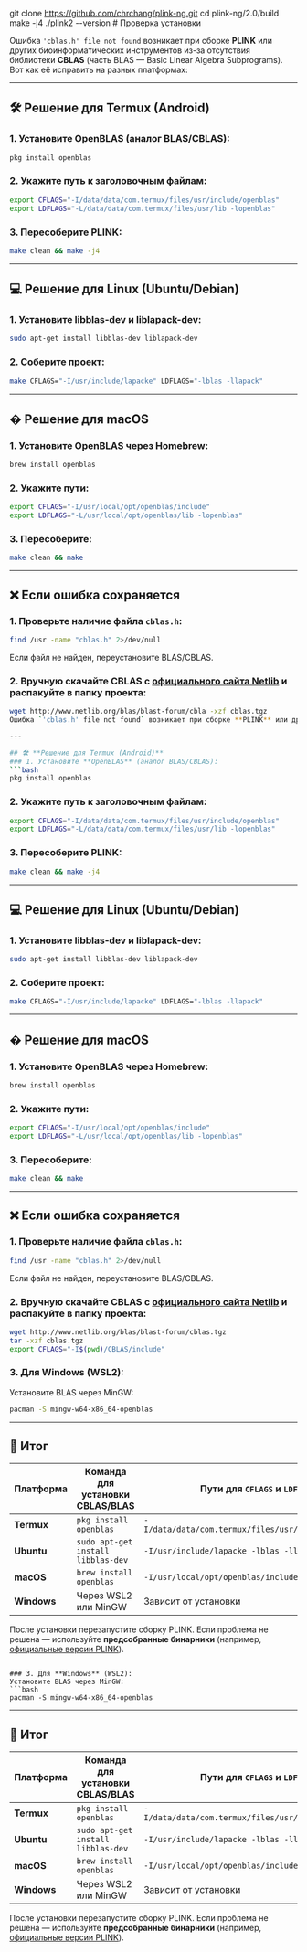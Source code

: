 git clone https://github.com/chrchang/plink-ng.git
cd plink-ng/2.0/build
make -j4
./plink2 --version  # Проверка установки




Ошибка `'cblas.h' file not found` возникает при сборке **PLINK** или других биоинформатических инструментов из-за отсутствия библиотеки **CBLAS** (часть BLAS — Basic Linear Algebra Subprograms). Вот как её исправить на разных платформах:

---

## 🛠 **Решение для Termux (Android)**
### 1. Установите **OpenBLAS** (аналог BLAS/CBLAS):
```bash
pkg install openblas
```

### 2. Укажите путь к заголовочным файлам:
```bash
export CFLAGS="-I/data/data/com.termux/files/usr/include/openblas"
export LDFLAGS="-L/data/data/com.termux/files/usr/lib -lopenblas"
```

### 3. Пересоберите PLINK:
```bash
make clean && make -j4
```

---

## 💻 **Решение для Linux (Ubuntu/Debian)**
### 1. Установите **libblas-dev** и **liblapack-dev**:
```bash
sudo apt-get install libblas-dev liblapack-dev
```

### 2. Соберите проект:
```bash
make CFLAGS="-I/usr/include/lapacke" LDFLAGS="-lblas -llapack"
```

---

## � **Решение для macOS**
### 1. Установите **OpenBLAS** через Homebrew:
```bash
brew install openblas
```

### 2. Укажите пути:
```bash
export CFLAGS="-I/usr/local/opt/openblas/include"
export LDFLAGS="-L/usr/local/opt/openblas/lib -lopenblas"
```

### 3. Пересоберите:
```bash
make clean && make
```

---

## ❌ **Если ошибка сохраняется**
### 1. Проверьте наличие файла `cblas.h`:
```bash
find /usr -name "cblas.h" 2>/dev/null
```
Если файл не найден, переустановите BLAS/CBLAS.

### 2. Вручную скачайте **CBLAS** с [официального сайта Netlib](http://www.netlib.org/blas/) и распакуйте в папку проекта:
```bash
wget http://www.netlib.org/blas/blast-forum/cbla -xzf cblas.tgz
Ошибка `'cblas.h' file not found` возникает при сборке **PLINK** или других биоинформатических инструментов из-за отсутствия библиотеки **CBLAS** (часть BLAS — Basic Linear Algebra Subprograms). Вот как её исправить на разных платформах:

---

## 🛠 **Решение для Termux (Android)**
### 1. Установите **OpenBLAS** (аналог BLAS/CBLAS):
```bash
pkg install openblas
```

### 2. Укажите путь к заголовочным файлам:
```bash
export CFLAGS="-I/data/data/com.termux/files/usr/include/openblas"
export LDFLAGS="-L/data/data/com.termux/files/usr/lib -lopenblas"
```

### 3. Пересоберите PLINK:
```bash
make clean && make -j4
```

---

## 💻 **Решение для Linux (Ubuntu/Debian)**
### 1. Установите **libblas-dev** и **liblapack-dev**:
```bash
sudo apt-get install libblas-dev liblapack-dev
```

### 2. Соберите проект:
```bash
make CFLAGS="-I/usr/include/lapacke" LDFLAGS="-lblas -llapack"
```

---

## � **Решение для macOS**
### 1. Установите **OpenBLAS** через Homebrew:
```bash
brew install openblas
```

### 2. Укажите пути:
```bash
export CFLAGS="-I/usr/local/opt/openblas/include"
export LDFLAGS="-L/usr/local/opt/openblas/lib -lopenblas"
```

### 3. Пересоберите:
```bash
make clean && make
```

---

## ❌ **Если ошибка сохраняется**
### 1. Проверьте наличие файла `cblas.h`:
```bash
find /usr -name "cblas.h" 2>/dev/null
```
Если файл не найден, переустановите BLAS/CBLAS.

### 2. Вручную скачайте **CBLAS** с [официального сайта Netlib](http://www.netlib.org/blas/) и распакуйте в папку проекта:
```bash
wget http://www.netlib.org/blas/blast-forum/cblas.tgz
tar -xzf cblas.tgz
export CFLAGS="-I$(pwd)/CBLAS/include"
```

### 3. Для **Windows** (WSL2):
Установите BLAS через MinGW:
```bash
pacman -S mingw-w64-x86_64-openblas
```

---

## 📌 **Итог**
| Платформа  | Команда для установки CBLAS/BLAS       | Пути для `CFLAGS` и `LDFLAGS`               |
|------------|---------------------------------------|---------------------------------------------|
| **Termux** | `pkg install openblas`                | `-I/data/data/com.termux/files/usr/include/openblas` |
| **Ubuntu** | `sudo apt-get install libblas-dev`    | `-I/usr/include/lapacke -lblas -llapack`    |
| **macOS**  | `brew install openblas`               | `-I/usr/local/opt/openblas/include`         |
| **Windows**| Через WSL2 или MinGW                  | Зависит от установки                        |

После установки перезапустите сборку PLINK. Если проблема не решена — используйте **предсобранные бинарники** (например, [официальные версии PLINK](https://www.cog-genomics.org/plink/)).
```

### 3. Для **Windows** (WSL2):
Установите BLAS через MinGW:
```bash
pacman -S mingw-w64-x86_64-openblas
```

---

## 📌 **Итог**
| Платформа  | Команда для установки CBLAS/BLAS       | Пути для `CFLAGS` и `LDFLAGS`               |
|------------|---------------------------------------|---------------------------------------------|
| **Termux** | `pkg install openblas`                | `-I/data/data/com.termux/files/usr/include/openblas` |
| **Ubuntu** | `sudo apt-get install libblas-dev`    | `-I/usr/include/lapacke -lblas -llapack`    |
| **macOS**  | `brew install openblas`               | `-I/usr/local/opt/openblas/include`         |
| **Windows**| Через WSL2 или MinGW                  | Зависит от установки                        |

После установки перезапустите сборку PLINK. Если проблема не решена — используйте **предсобранные бинарники** (например, [официальные версии PLINK](https://www.cog-genomics.org/plink/)).